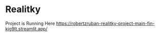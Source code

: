 # Realitky
Project is Running Here https://robertzruban-realitky-project-main-fin-kjg9lt.streamlit.app/
